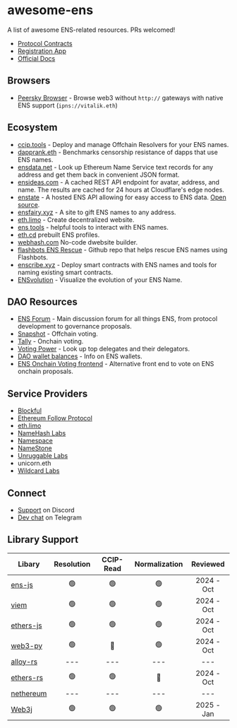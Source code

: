 # awesome-ens

A list of awesome ENS-related resources. PRs welcomed!

- [Protocol Contracts](https://github.com/ensdomains/ens-contracts)
- [Registration App](https://app.ens.domains/)
- [Official Docs](https://docs.ens.domains/)

## Browsers
- [Peersky Browser](https://peersky.p2plabs.xyz/) - Browse web3 without `http://` gateways with native ENS support (`ipns://vitalik.eth`)

## Ecosystem

- [ccip.tools](https://ccip.tools/) - Deploy and manage Offchain Resolvers for your ENS names.
- [dapprank.eth](https://dapprank.eth.limo) - Benchmarks censorship resistance of dapps that use ENS names.
- [ensdata.net](https://ensdata.net/) - Look up Ethereum Name Service text records for any address and get them back in convenient JSON format.
- [ensideas.com](https://ensideas.com/) - A cached REST API endpoint for avatar, address, and name. The results are cached for 24 hours at Cloudflare's edge nodes.
- [enstate](https://enstate.rs/) - A hosted ENS API allowing for easy access to ENS data. [Open source](https://github.com/v3xlabs/enstate).
- [ensfairy.xyz](https://ensfairy.xyz/) - A site to gift ENS names to any address.
- [eth.limo](https://eth.limo/) - Create decentralized website.
- [ens tools](https://tools.ens.domains/) - helpful tools to interact with ENS names.
- [eth.cd](https://eth.cd/) prebuilt ENS profiles.
- [webhash.com](https://webhash.com/) No-code dwebsite builder.
- [flashbots ENS Rescue](https://github.com/Arachnid/flashbots-ens-rescue) - Github repo that helps rescue ENS names using Flashbots.
- [enscribe.xyz](https://www.enscribe.xyz) - Deploy smart contracts with ENS names and tools for naming existing smart contracts.
- [ENSvolution](https://www.ensvolution.xyz) - Visualize the evolution of your ENS Name.

## DAO Resources

- [ENS Forum](https://discuss.ens.domains/) - Main discussion forum for all things ENS, from protocol development to governance proposals.
- [Snapshot](https://snapshot.org/#/ens.eth) - Offchain voting.
- [Tally](https://www.tally.xyz/gov/ens) - Onchain voting.
- [Voting Power](https://votingpower.xyz/) - Look up top delegates and their delegators.
- [DAO wallet balances](https://www.enswallets.xyz/) - Info on ENS wallets.
- [ENS Onchain Voting frontend](https://dao.ens.gregskril.com/) - Alternative front end to vote on ENS onchain proposals. 

## Service Providers

- [Blockful](https://blockful.io/)
- [Ethereum Follow Protocol](https://ethfollow.xyz/)
- [eth.limo](https://eth.limo/)
- [NameHash Labs](https://namehashlabs.org/)
- [Namespace](https://www.namespace.tech/)
- [NameStone](https://namestone.xyz/)
- [Unruggable Labs](https://unruggable.com/)
- unicorn.eth
- [Wildcard Labs](https://wildcardlabs.xyz/index.html)

## Connect

- [Support](https://chat.ens.domains/) on Discord
- [Dev chat](https://t.me/+TJ_M02FbKwcyNjgx) on Telegram

## Library Support

| Libary | Resolution | CCIP-Read | Normalization | Reviewed |
|------------|:------------:|:------------:|:------------:|:------------:|
| [ens-js](https://github.com/ensdomains/ensjs) | 🟢 | 🟢 | 🟢 | 2024 - Oct |
| [viem](https://viem.sh/) | 🟢 | 🟢 | 🟢 | 2024 - Oct |
| [ethers-js](https://github.com/ethers-io/ethers.js) | 🟢 | 🟢 | 🟢 | 2024 - Oct |
| [web3-py](https://github.com/ethereum/web3.py) | 🟢 | 🔴 | 🟢 | 2024 - Oct |
| [alloy-rs](https://github.com/alloy-rs) | --- | --- | --- | --- |
| [ethers-rs](https://github.com/gakonst/ethers-rs) | 🟢 | 🟢 | 🔴 | 2024 - Oct |
| [nethereum](https://github.com/Nethereum/Nethereum) | --- | --- | --- | --- |
| [Web3j](https://github.com/LFDT-web3j/web3j) | 🟢 | 🟢 | 🟢 | 2025 - Jan |
